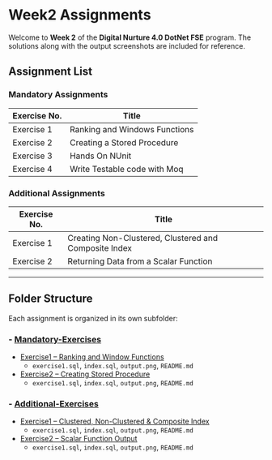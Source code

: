 # Week2 Assignments

Welcome to **Week 2** of the **Digital Nurture 4.0 DotNet FSE** program.
The solutions along with the output screenshots are included for reference.

## Assignment List

### Mandatory Assignments

| Exercise No. | Title                                      |
|--------------|--------------------------------------------|
| Exercise 1   | Ranking and Windows Functions              |
| Exercise 2   | Creating a Stored Procedure                  |
| Exercise 3   | Hands On NUnit                             |
| Exercise 4   | Write Testable code with Moq               | 


### Additional Assignments
| Exercise No. | Title                                      |
|--------------|--------------------------------------------|
| Exercise 1   | Creating Non-Clustered, Clustered and Composite Index             |
| Exercise 2   | Returning Data from a Scalar Function                  |
---

## Folder Structure

Each assignment is organized in its own subfolder:

### - [Mandatory-Exercises](./Mandatory-Exercises)
- [Exercise1 – Ranking and Window Functions](./Mandatory-Exercises/Exercise1)  
  - `exercise1.sql`, `index.sql`, `output.png`, `README.md`  
- [Exercise2 – Creating Stored Procedure](./Mandatory-Exercises/Exercise2)  
  -  `exercise1.sql`, `index.sql`, `output.png`, `README.md`

### - [Additional-Exercises](./Additional-Exercises)
- [Exercise1 – Clustered, Non-Clustered & Composite Index](./Additional-Exercises/Exercise1)  
  - `exercise1.sql`, `index.sql`, `output.png`, `README.md`  
- [Exercise2 – Scalar Function Output](./Additional-Exercises/Exercise2)  
  - `exercise1.sql`, `index.sql`, `output.png`, `README.md`

